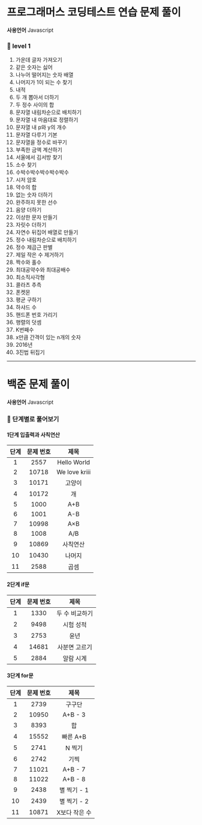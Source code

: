 # 프로그래머스 코딩테스트 연습 문제 풀이

**사용언어** Javascript

### 🧩 level 1
1. 가운데 글자 가져오기
2. 같은 숫자는 싫어
3. 나누어 떨어지는 숫자 배열
4. 나머지가 1이 되는 수 찾기
5. 내적
6. 두 개 뽑아서 더하기
7. 두 정수 사이의 합
8. 문자열 내림차순으로 배치하기
9. 문자열 내 마음대로 정렬하기
10. 문자열 내 p와 y의 개수
11. 문자열 다루기 기본
12. 문자열을 정수로 바꾸기
13. 부족한 금액 계산하기
14. 서울에서 김서방 찾기
15. 소수 찾기
16. 수박수박수박수박수박수
17. 시저 암호
18. 약수의 합
19. 없는 숫자 더하기
20. 완주하지 못한 선수
21. 음양 더하기
22. 이상한 문자 만들기
23. 자릿수 더하기
24. 자연수 뒤집어 배열로 만들기
25. 정수 내림차순으로 배치하기
26. 정수 제곱근 판별
27. 제일 작은 수 제거하기
28. 짝수와 홀수
29. 최대공약수와 최대공배수
30. 최소직사각형
31. 콜라츠 추측
32. 폰켓몬
33. 평균 구하기
34. 하샤드 수
35. 핸드폰 번호 가리기
36. 행렬의 덧셈
37. K번째수
38. x만큼 간격이 있는 n개의 숫자
39. 2016년
40. 3진법 뒤집기

***
# 백준 문제 풀이

**사용언어** Javascript

### 🧩 단계별로 풀어보기
#### 1단계 입출력과 사칙연산

|단계|문제 번호|제목|
|:---:|:---:|:---:|
| 1 | 2557 | Hello World |
| 2	| 10718	| We love kriii |
| 3 | 10171 | 고양이 |
| 4 | 10172 | 개 |
| 5 | 1000 | A+B |
| 6 | 1001 | A-B |
| 7 | 10998 | A×B |
| 8 | 1008 | A/B |
| 9 | 10869 | 사칙연산 |
| 10 | 10430 | 나머지 |
| 11 | 2588 | 곱셈 |

#### 2단계 if문

|단계|문제 번호|제목|
|:---:|:---:|:---:|
| 1 | 1330 | 두 수 비교하기 |
| 2	| 9498 | 시험 성적 |
| 3 | 2753 | 윤년 |
| 4 | 14681 | 사분면 고르기 |
| 5 | 2884 | 알람 시계 |

#### 3단계 for문

|단계|문제 번호|제목|
|:---:|:---:|:---:|
| 1 | 2739 | 구구단 |
| 2	| 10950 | A+B - 3 |
| 3 | 8393 | 합 |
| 4 | 15552 | 빠른 A+B |
| 5 | 2741 | N 찍기 |
| 6 | 2742 | 기찍 |
| 7 | 11021 | A+B - 7 |
| 8 | 11022 | A+B - 8	 |
| 9 | 2438 | 별 찍기 - 1 |
| 10 | 2439 | 별 찍기 - 2 |
| 11 | 10871 | X보다 작은 수 |
